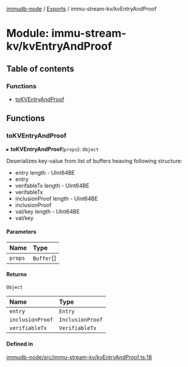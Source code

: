 [immudb-node](../README.md) / [Exports](../modules.md) / immu-stream-kv/kvEntryAndProof

# Module: immu-stream-kv/kvEntryAndProof

## Table of contents

### Functions

- [toKVEntryAndProof](immu_stream_kv_kvEntryAndProof.md#tokventryandproof)

## Functions

### toKVEntryAndProof

▸ **toKVEntryAndProof**(`props`): `Object`

Deserializes key-value from list of buffers heaving
following structure:
- entry length - UInt64BE
- entry
- verifableTx length - UInt64BE
- verifableTx
- inclusionProof length - UInt64BE
- inclusionProof
- val/key length - UInt64BE
- val/key

#### Parameters

| Name | Type |
| :------ | :------ |
| `props` | `Buffer`[] |

#### Returns

`Object`

| Name | Type |
| :------ | :------ |
| `entry` | `Entry` |
| `inclusionProof` | `InclusionProof` |
| `verifiableTx` | `VerifiableTx` |

#### Defined in

[immudb-node/src/immu-stream-kv/kvEntryAndProof.ts:18](https://github.com/codenotary/immudb-node/blob/fe12060/immudb-node/src/immu-stream-kv/kvEntryAndProof.ts#L18)
